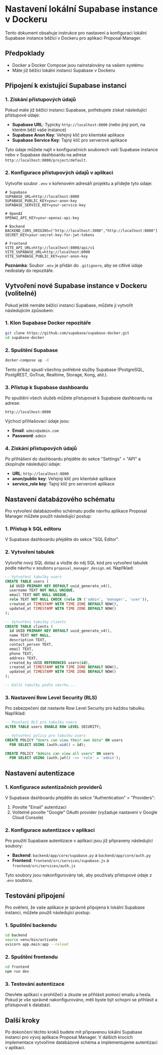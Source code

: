 # Nastavení lokální Supabase instance v Dockeru

Tento dokument obsahuje instrukce pro nastavení a konfiguraci lokální Supabase instance běžící v Dockeru pro aplikaci Proposal Manager.

## Předpoklady

- Docker a Docker Compose jsou nainstalovány na vašem systému
- Máte již běžící lokální instanci Supabase v Dockeru

## Připojení k existující Supabase instanci

### 1. Získání přístupových údajů

Pokud máte již běžící instanci Supabase, potřebujete získat následující přístupové údaje:

- **Supabase URL**: Typicky `http://localhost:8000` (nebo jiný port, na kterém běží vaše instance)
- **Supabase Anon Key**: Veřejný klíč pro klientské aplikace
- **Supabase Service Key**: Tajný klíč pro serverové aplikace

Tyto údaje můžete najít v konfiguračních souborech vaší Supabase instance nebo v Supabase dashboardu na adrese `http://localhost:8000/project/default`.

### 2. Konfigurace přístupových údajů v aplikaci

Vytvořte soubor `.env` v kořenovém adresáři projektu a přidejte tyto údaje:

```
# Supabase
SUPABASE_URL=http://localhost:8000
SUPABASE_PUBLIC_KEY=your-anon-key
SUPABASE_SERVICE_KEY=your-service-key

# OpenAI
OPENAI_API_KEY=your-openai-api-key

# Backend
BACKEND_CORS_ORIGINS=["http://localhost:3000","http://localhost:8080"]
SECRET_KEY=your-secret-key-for-jwt-tokens

# Frontend
VITE_API_URL=http://localhost:8000/api/v1
VITE_SUPABASE_URL=http://localhost:8000
VITE_SUPABASE_PUBLIC_KEY=your-anon-key
```

**Poznámka**: Soubor `.env` je přidán do `.gitignore`, aby se citlivé údaje nedostaly do repozitáře.

## Vytvoření nové Supabase instance v Dockeru (volitelné)

Pokud ještě nemáte běžící instanci Supabase, můžete ji vytvořit následujícím způsobem:

### 1. Klon Supabase Docker repozitáře

```bash
git clone https://github.com/supabase/supabase-docker.git
cd supabase-docker
```

### 2. Spuštění Supabase

```bash
docker-compose up -d
```

Tento příkaz spustí všechny potřebné služby Supabase (PostgreSQL, PostgREST, GoTrue, Realtime, Storage, Kong, atd.).

### 3. Přístup k Supabase dashboardu

Po spuštění všech služeb můžete přistupovat k Supabase dashboardu na adrese:

```
http://localhost:8000
```

Výchozí přihlašovací údaje jsou:
- **Email**: `admin@admin.com`
- **Password**: `admin`

### 4. Získání přístupových údajů

Po přihlášení do dashboardu přejděte do sekce "Settings" > "API" a zkopírujte následující údaje:

- **URL**: `http://localhost:8000`
- **anon/public key**: Veřejný klíč pro klientské aplikace
- **service_role key**: Tajný klíč pro serverové aplikace

## Nastavení databázového schématu

Pro vytvoření databázového schématu podle návrhu aplikace Proposal Manager můžete použít následující postup:

### 1. Přístup k SQL editoru

V Supabase dashboardu přejděte do sekce "SQL Editor".

### 2. Vytvoření tabulek

Vytvořte nový SQL dotaz a vložte do něj SQL kód pro vytvoření tabulek podle návrhu v souboru `proposal_manager_design.md`. Například:

```sql
-- Vytvoření tabulky users
CREATE TABLE users (
  id UUID PRIMARY KEY DEFAULT uuid_generate_v4(),
  username TEXT NOT NULL UNIQUE,
  email TEXT NOT NULL UNIQUE,
  role TEXT NOT NULL CHECK (role IN ('admin', 'manager', 'user')),
  created_at TIMESTAMP WITH TIME ZONE DEFAULT NOW(),
  updated_at TIMESTAMP WITH TIME ZONE DEFAULT NOW()
);

-- Vytvoření tabulky clients
CREATE TABLE clients (
  id UUID PRIMARY KEY DEFAULT uuid_generate_v4(),
  name TEXT NOT NULL,
  description TEXT,
  contact_person TEXT,
  email TEXT,
  phone TEXT,
  address TEXT,
  created_by UUID REFERENCES users(id),
  created_at TIMESTAMP WITH TIME ZONE DEFAULT NOW(),
  updated_at TIMESTAMP WITH TIME ZONE DEFAULT NOW()
);

-- Další tabulky podle návrhu...
```

### 3. Nastavení Row Level Security (RLS)

Pro zabezpečení dat nastavte Row Level Security pro každou tabulku. Například:

```sql
-- Povolení RLS pro tabulku users
ALTER TABLE users ENABLE ROW LEVEL SECURITY;

-- Vytvoření policy pro tabulku users
CREATE POLICY "Users can view their own data" ON users
  FOR SELECT USING (auth.uid() = id);

CREATE POLICY "Admins can view all users" ON users
  FOR SELECT USING (auth.jwt() ->> 'role' = 'admin');
```

## Nastavení autentizace

### 1. Konfigurace autentizačních providerů

V Supabase dashboardu přejděte do sekce "Authentication" > "Providers":

1. Povolte "Email" autentizaci
2. Volitelně povolte "Google" OAuth provider (vyžaduje nastavení v Google Cloud Console)

### 2. Konfigurace autentizace v aplikaci

Pro použití Supabase autentizace v aplikaci jsou již připraveny následující soubory:

- **Backend**: `backend/app/core/supabase.py` a `backend/app/core/auth.py`
- **Frontend**: `frontend/src/services/supabase.js` a `frontend/src/services/auth.js`

Tyto soubory jsou nakonfigurovány tak, aby používaly přístupové údaje z `.env` souboru.

## Testování připojení

Pro ověření, že vaše aplikace je správně připojena k lokální Supabase instanci, můžete použít následující postup:

### 1. Spuštění backendu

```bash
cd backend
source venv/bin/activate
uvicorn app.main:app --reload
```

### 2. Spuštění frontendu

```bash
cd frontend
npm run dev
```

### 3. Testování autentizace

Otevřete aplikaci v prohlížeči a zkuste se přihlásit pomocí emailu a hesla. Pokud je vše správně nakonfigurováno, měli byste být schopni se přihlásit a přistupovat k databázi.

## Další kroky

Po dokončení těchto kroků budete mít připravenou lokální Supabase instanci pro vývoj aplikace Proposal Manager. V dalších krocích implementace vytvoříme databázové schéma a implementujeme autentizaci v aplikaci.
